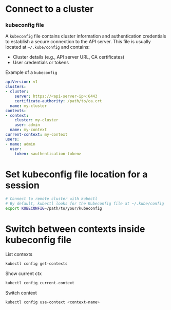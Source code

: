 # Connect to a cluster 

### kubeconfig file

A `kubeconfig` file contains cluster information and authentication credentials to establish a secure connection to the API server. This file is usually located at `~/.kube/config` and contains:

- Cluster details (e.g., API server URL, CA certificates)
- User credentials or tokens

Example of a `kubeconfig`
  ```yaml
  apiVersion: v1
  clusters:
  - cluster:
      server: https://<api-server-ip>:6443
      certificate-authority: /path/to/ca.crt
    name: my-cluster
  contexts:
  - context:
      cluster: my-cluster
      user: admin
    name: my-context
  current-context: my-context
  users:
  - name: admin
    user:
      token: <authentication-token>
  ```

# Set kubeconfig file location for a session

```bash
# Connect to remote cluster with kubectl
# By default, kubectl looks for the Kubeconfig file at ~/.kube/config
export KUBECONFIG=/path/to/your/kubeconfig
```

# Switch between contexts inside kubeconfig file

List contexts
```bash
kubectl config get-contexts
```

Show current ctx
```bash
kubectl config current-context
```

Switch context
```bash
kubectl config use-context <context-name>
```
